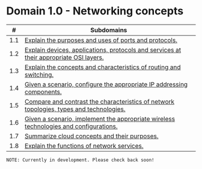 # Domain 1.0 - Networking concepts

| # | Subdomains   | 
|---|---|
|1.1 | [Explain the purposes and uses of ports and protocols.](https://github.com/erich-tech/Network_Plus/tree/main/Domain_1#readme) |
|1.2 | [Explain devices, applications, protocols and services at their appropriate OSI layers.](https://github.com/erich-tech/Network_Plus/tree/main/Domain_1#readme) |
|1.3 | [Explain the concepts and characteristics of routing and switching.](https://github.com/erich-tech/Network_Plus/tree/main/Domain_1#readme) |
|1.4 | [Given a scenario, configure the appropriate IP addressing components.](https://github.com/erich-tech/Network_Plus/tree/main/Domain_1#readme) |
|1.5 | [Compare and contrast the characteristics of network topologies, types and technologies.](https://github.com/erich-tech/Network_Plus/tree/main/Domain_1#readme) |
|1.6 | [Given a scenario, implement the appropriate wireless technologies and configurations.](https://github.com/erich-tech/Network_Plus/tree/main/Domain_1#readme) |
|1.7 | [Summarize cloud concepts and their purposes.](https://github.com/erich-tech/Network_Plus/tree/main/Domain_1#readme) |
|1.8 | [Explain the functions of network services.](https://github.com/erich-tech/Network_Plus/tree/main/Domain_1#readme) |


```
NOTE: Currently in development. Please check back soon! 
```

